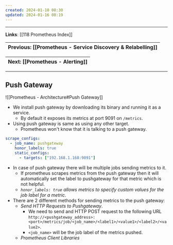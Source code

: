 ```yaml
---
created: 2024-01-10 08:30
updated: 2024-01-16 08:19
---
```

---
**Links**: [[118 Prometheus Index]]

| Previous: [[Prometheus - Service Discovery & Relabelling]] |
|-|

| Next: [[Prometheus - Alerting]] |
|-|

---
## Push Gateway
![[Prometheus - Architecture#Push Gateway]]

- We install push gateway by downloading its binary and running it as a service. 
	- By default it exposes its metrics at port 9091 on `/metrics`.
- Using push gateway is same as using any other target. 
	- Prometheus won't know that it is talking to a push gateway.

```yaml title:"prometheus.yaml for using push gateway as a target" fold
scrape_configs:
  - job_name: pushgateway
    honor_labels: true
    static_configs:
      - targets: ["192.168.1.168:9091"]
```

- In case of push gateway there will be multiple jobs sending metrics to it.
	- If prometheus scrapes metrics from the push gateway then it will automatically set the label to pushgateway for that metric which is not helpful.
	- *`honor_labels: true` allows metrics to specify custom values for the job label for a metric*.
- There are 2 different methods for sending metrics to the push gateway:
	- *Send HTTP Requests to Pushgateway*.
		- We need to send and HTTP POST request to the following URL `http://<pushgateway_address>: <port>/metrics/job/<job_name>/<label1>/<value1>/<label2>/<value2>`.
		- `<job_name>` will be the job label of the metrics pushed.
	- *Prometheus Client Libraries*